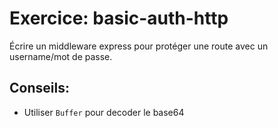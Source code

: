 # Exercice: basic-auth-http

Écrire un middleware express pour protéger une route avec un username/mot de passe.

## Conseils:

- Utiliser `Buffer` pour decoder le base64
